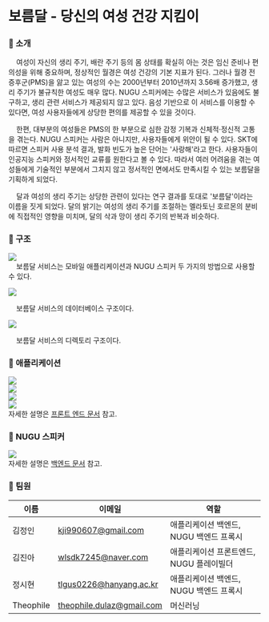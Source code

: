 # 보름달 - 당신의 여성 건강 지킴이

### 📍 소개
&nbsp;&nbsp;&nbsp;&nbsp;여성이 자신의 생리 주기, 배란 주기 등의 몸 상태를 확실히 아는 것은 임신 준비나 편의성을 위해 중요하며, 정상적인 월경은 여성 건강의 기본 지표가 된다. 그러나 월경 전 증후군(PMS)을 앓고 있는 여성의 수는 2000년부터 2010년까지 3.56배 증가했고, 생리 주기가 불규칙한 여성도 매우 많다. NUGU 스피커에는 수많은 서비스가 있음에도 불구하고,  생리 관련 서비스가 제공되지 않고 있다. 음성 기반으로 이 서비스를 이용할 수 있다면, 여성 사용자들에게 상당한 편의를 제공할 수 있을 것이다.

&nbsp;&nbsp;&nbsp;&nbsp;한편, 대부분의 여성들은 PMS의 한 부분으로 심한 감정 기복과 신체적·정신적 고통을 겪는다. NUGU 스피커는 사람은 아니지만, 사용자들에게 위안이 될 수 있다. SKT에 따르면 스피커 사용 분석 결과, 발화 빈도가 높은 단어는 '사랑해'라고 한다. 사용자들이 인공지능 스피커와 정서적인 교류를 원한다고 볼 수 있다. 따라서 여러 어려움을 겪는 여성들에게 기술적인 부분에서 그치지 않고 정서적인 면에서도 만족시킬 수 있는 보름달을 기획하게 되었다.

&nbsp;&nbsp;&nbsp;&nbsp;달과 여성의 생리 주기는 상당한 관련이 있다는 연구 결과를 토대로 '보름달'이라는 이름을 짓게 되었다. 달의 밝기는 여성의 생리 주기를 조절하는 멜라토닌 호르몬의 분비에 직접적인 영향을 미치며, 달의 삭과 망이 생리 주기의 반복과 비슷하다.

### 📍 구조
![](https://images.velog.io/images/passengers/post/a8bd86bc-7a3c-4fe7-a5ff-fc8dcd3021ed/image.png)</br>
&nbsp;&nbsp;&nbsp;&nbsp;보름달 서비스는 모바일 애플리케이션과 NUGU 스피커 두 가지의 방법으로 사용할 수 있다. 

![](https://images.velog.io/images/passengers/post/0c970a9c-08f6-4e12-92f9-c62891cf0a72/image.png)</br>

&nbsp;&nbsp;&nbsp;&nbsp;보름달 서비스의 데이터베이스 구조이다.

![](https://images.velog.io/images/passengers/post/8ce1ca97-0b83-4cce-a5c9-aed7e39304bd/image.png)</br>

&nbsp;&nbsp;&nbsp;&nbsp;보름달 서비스의 디렉토리 구조이다.

### 📍 애플리케이션
![](https://images.velog.io/images/passengers/post/2791c6ff-35bb-43f9-9bb0-89375ef6358b/image.png)
</br>
![](https://images.velog.io/images/passengers/post/8fb0e41a-9a57-4af8-a1da-0656ad5d4530/image.png)
</br>
![](https://images.velog.io/images/passengers/post/1353e179-ed7d-44ec-aab6-ec5c34f93137/image.png)
</br>
![](https://images.velog.io/images/passengers/post/08ba78bb-598b-4255-b821-a8a86e914102/image.png)
</br>
자세한 설명은 [프론트 엔드 문서](https://github.com/Passengers-HY/Frontend/blob/master/README.md) 참고.

### 📍 NUGU 스피커
![](https://images.velog.io/images/passengers/post/bdd16a08-7014-44a4-a58e-a09cb09f925b/image.png)
</br>
자세한 설명은 [백엔드 문서](https://github.com/Passengers-HY/Backend/blob/develop/README.md) 참고.

### 📍 팀원

| 이름 | 이메일 | 역할 |
|---| --- | --- |
| 김정인 | kji990607@gmail.com |애플리케이션 백엔드, NUGU 백엔드 프록시 |
| 김진아 | wlsdk7245@naver.com | 애플리케이션 프론트엔드, NUGU 플레이빌더 |
| 정시현 | tlgus0226@hanyang.ac.kr | 애플리케이션 백엔드, NUGU 백엔드 프록시  |
| Theophile | theophile.dulaz@gmail.com | 머신러닝 |
